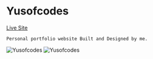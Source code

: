 # Yusofcodes

[Live Site](https://yusofcodes.netlify.app/)

```
Personal portfolio website Built and Designed by me.
```

![Yusofcodes](https://github.com/yusof29/yusofcodes/blob/4a599072aece7655c247609fda230fcab8d760bf/src/assets/readme/yusofcodesDark.png "Yusofcodes")
![Yusofcodes](https://github.com/yusof29/yusofcodes/blob/4a599072aece7655c247609fda230fcab8d760bf/src/assets/readme/yusofcodesLight.png "Yusofcodes")
